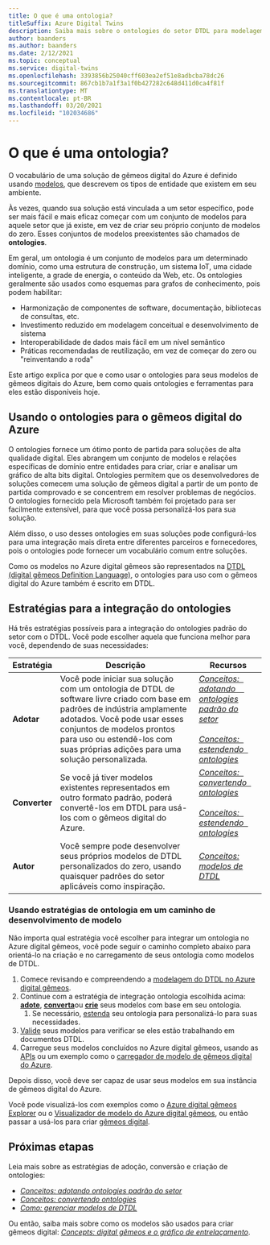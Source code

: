 ```yaml
---
title: O que é uma ontologia?
titleSuffix: Azure Digital Twins
description: Saiba mais sobre o ontologies do setor DTDL para modelagem em um determinado domínio
author: baanders
ms.author: baanders
ms.date: 2/12/2021
ms.topic: conceptual
ms.service: digital-twins
ms.openlocfilehash: 3393856b25040cff603ea2ef51e8adbcba78dc26
ms.sourcegitcommit: 867cb1b7a1f3a1f0b427282c648d411d0ca4f81f
ms.translationtype: MT
ms.contentlocale: pt-BR
ms.lasthandoff: 03/20/2021
ms.locfileid: "102034686"
---
```

# <a name="what-is-an-ontology"></a>O que é uma ontologia? 

O vocabulário de uma solução de gêmeos digital do Azure é definido usando [modelos](concepts-models.md), que descrevem os tipos de entidade que existem em seu ambiente.

Às vezes, quando sua solução está vinculada a um setor específico, pode ser mais fácil e mais eficaz começar com um conjunto de modelos para aquele setor que já existe, em vez de criar seu próprio conjunto de modelos do zero. Esses conjuntos de modelos preexistentes são chamados de **ontologies**. 

Em geral, um ontologia é um conjunto de modelos para um determinado domínio, como uma estrutura de construção, um sistema IoT, uma cidade inteligente, a grade de energia, o conteúdo da Web, etc. Os ontologies geralmente são usados como esquemas para grafos de conhecimento, pois podem habilitar:
* Harmonização de componentes de software, documentação, bibliotecas de consultas, etc.
* Investimento reduzido em modelagem conceitual e desenvolvimento de sistema
* Interoperabilidade de dados mais fácil em um nível semântico
* Práticas recomendadas de reutilização, em vez de começar do zero ou "reinventando a roda"

Este artigo explica por que e como usar o ontologies para seus modelos de gêmeos digitais do Azure, bem como quais ontologies e ferramentas para eles estão disponíveis hoje.

## <a name="using-ontologies-for-azure-digital-twins"></a>Usando o ontologies para o gêmeos digital do Azure

O ontologies fornece um ótimo ponto de partida para soluções de alta qualidade digital. Eles abrangem um conjunto de modelos e relações específicas de domínio entre entidades para criar, criar e analisar um gráfico de alta bits digital. Ontologies permitem que os desenvolvedores de soluções comecem uma solução de gêmeos digital a partir de um ponto de partida comprovado e se concentrem em resolver problemas de negócios. O ontologies fornecido pela Microsoft também foi projetado para ser facilmente extensível, para que você possa personalizá-los para sua solução. 

Além disso, o uso desses ontologies em suas soluções pode configurá-los para uma integração mais direta entre diferentes parceiros e fornecedores, pois o ontologies pode fornecer um vocabulário comum entre soluções.

Como os modelos no Azure digital gêmeos são representados na [DTDL (digital gêmeos Definition Language)](https://github.com/Azure/opendigitaltwins-dtdl/blob/master/DTDL/v2/dtdlv2.md), o ontologies para uso com o gêmeos digital do Azure também é escrito em DTDL. 

## <a name="strategies-for-integrating-ontologies"></a>Estratégias para a integração do ontologies

Há três estratégias possíveis para a integração do ontologies padrão do setor com o DTDL. Você pode escolher aquela que funciona melhor para você, dependendo de suas necessidades:

| Estratégia | Descrição | Recursos |
| --- | --- | --- |
| **Adotar** | Você pode iniciar sua solução com um ontologia de DTDL de software livre criado com base em padrões de indústria amplamente adotados. Você pode usar esses conjuntos de modelos prontos para uso ou estendê-los com suas próprias adições para uma solução personalizada. | [*Conceitos: &nbsp; adotando &nbsp; &nbsp; ontologies padrão do setor*](concepts-ontologies-adopt.md)<br><br>[*Conceitos: &nbsp; estendendo &nbsp; ontologies*](concepts-ontologies-extend.md) |
| **Converter** | Se você já tiver modelos existentes representados em outro formato padrão, poderá convertê-los em DTDL para usá-los com o gêmeos digital do Azure. | [*Conceitos: &nbsp; convertendo &nbsp; ontologies*](concepts-ontologies-convert.md)<br><br>[*Conceitos: &nbsp; estendendo &nbsp; ontologies*](concepts-ontologies-extend.md) |
| **Autor** | Você sempre pode desenvolver seus próprios modelos de DTDL personalizados do zero, usando quaisquer padrões do setor aplicáveis como inspiração. | [*Conceitos: modelos de DTDL*](concepts-models.md) |

### <a name="using-ontology-strategies-in-a-model-development-path"></a>Usando estratégias de ontologia em um caminho de desenvolvimento de modelo

Não importa qual estratégia você escolher para integrar um ontologia no Azure digital gêmeos, você pode seguir o caminho completo abaixo para orientá-lo na criação e no carregamento de seus ontologia como modelos de DTDL.

1. Comece revisando e compreendendo a [modelagem do DTDL no Azure digital gêmeos](concepts-models.md).
1. Continue com a estratégia de integração ontologia escolhida acima: [**adote**](concepts-ontologies-adopt.md), [**converta**](concepts-ontologies-convert.md)ou [**crie**](concepts-models.md) seus modelos com base em seu ontologia.
    1. Se necessário, [estenda](concepts-ontologies-extend.md) seu ontologia para personalizá-lo para suas necessidades.
1. [Valide](how-to-parse-models.md) seus modelos para verificar se eles estão trabalhando em documentos DTDL.
1. Carregue seus modelos concluídos no Azure digital gêmeos, usando as [APIs](how-to-manage-model.md#upload-models) ou um exemplo como o [carregador de modelo de gêmeos digital do Azure](https://github.com/Azure/opendigitaltwins-building-tools/tree/master/ModelUploader).

Depois disso, você deve ser capaz de usar seus modelos em sua instância de gêmeos digital do Azure. 

Você pode visualizá-los com exemplos como o [Azure digital gêmeos Explorer](/samples/azure-samples/digital-twins-explorer/digital-twins-explorer/) ou o [Visualizador de modelo do Azure digital gêmeos](https://github.com/Azure/opendigitaltwins-building-tools/tree/master/AdtModelVisualizer), ou então passar a usá-los para criar [gêmeos digital](concepts-twins-graph.md).

## <a name="next-steps"></a>Próximas etapas

Leia mais sobre as estratégias de adoção, conversão e criação de ontologies:
* [*Conceitos: adotando ontologies padrão do setor*](concepts-ontologies-adopt.md)
* [*Conceitos: convertendo ontologies*](concepts-ontologies-convert.md)
* [*Como: gerenciar modelos de DTDL*](how-to-manage-model.md)

Ou então, saiba mais sobre como os modelos são usados para criar gêmeos digital: [*Concepts: digital gêmeos e o gráfico de entrelaçamento*](concepts-twins-graph.md).